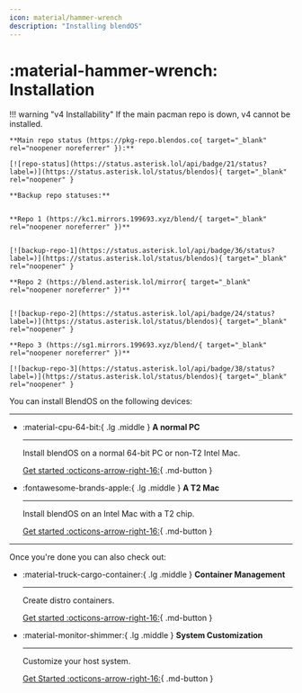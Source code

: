 ```yaml
---
icon: material/hammer-wrench
description: "Installing blendOS"
---
```


# :material-hammer-wrench: Installation

!!! warning "v4 Installability"
    If the main pacman repo is down, v4 cannot be installed.

    **Main repo status (https://pkg-repo.blendos.co{ target="_blank" rel="noopener noreferrer" }):**
    
    [![repo-status](https://status.asterisk.lol/api/badge/21/status?label=)](https://status.asterisk.lol/status/blendos){ target="_blank" rel="noopener" }

    **Backup repo statuses:**


    **Repo 1 (https://kc1.mirrors.199693.xyz/blend/{ target="_blank" rel="noopener noreferrer" })**
    

    [![backup-repo-1](https://status.asterisk.lol/api/badge/36/status?label=)](https://status.asterisk.lol/status/blendos){ target="_blank" rel="noopener" }
    
    **Repo 2 (https://blend.asterisk.lol/mirror{ target="_blank" rel="noopener noreferrer" })**
    

    [![backup-repo-2](https://status.asterisk.lol/api/badge/24/status?label=)](https://status.asterisk.lol/status/blendos){ target="_blank" rel="noopener" }

    **Repo 3 (https://sg1.mirrors.199693.xyz/blend/{ target="_blank" rel="noopener noreferrer" })**

    [![backup-repo-3](https://status.asterisk.lol/api/badge/38/status?label=)](https://status.asterisk.lol/status/blendos){ target="_blank" rel="noopener" }


You can install BlendOS on the following devices:

-------

<div class="grid cards" markdown> 

-   :material-cpu-64-bit:{ .lg .middle } __A normal PC__

    ---

    Install blendOS on a normal 64-bit PC or non-T2 Intel Mac.

    [Get started :octicons-arrow-right-16:](normal-pc.md){ .md-button }

-   :fontawesome-brands-apple:{ .lg .middle } __A T2 Mac__

    ---

    Install blendOS on an Intel Mac with a T2 chip.

    [Get started :octicons-arrow-right-16:](t2.md){ .md-button }


</div>

--------

Once you're done you can also check out:

<div class="grid cards" markdown> 

-   :material-truck-cargo-container:{ .lg .middle } __Container Management__

    ---

    Create distro containers.

    [Get started :octicons-arrow-right-16:](post-install/container-guide.md){ .md-button }

-   :material-monitor-shimmer:{ .lg .middle } __System Customization__
    
    ---

    Customize your host system.

    [Get Started :octicons-arrow-right-16:](post-install/system-customization.md){ .md-button }
</div>

